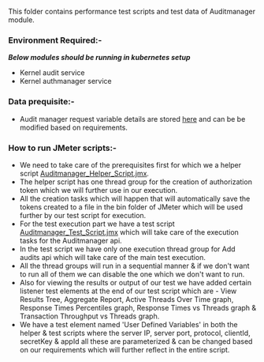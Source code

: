 This folder contains performance test scripts and test data of Auditmanager module.

### Environment Required:-
***Below modules should be running in kubernetes setup***

* Kernel audit service
* Kernel authmanager service

### Data prequisite:-
* Audit manager request variable details are stored [here](https://github.com/mosip/mosip-performance-tests-mt/blob/1.2.0/commons/auditmanager/support-files/auditManagerRequestDetails.csv) and can be be modified based on requirements.

### How to run JMeter scripts:-
* We need to take care of the prerequisites first for which we a helper script [Auditmanager_Helper_Script.jmx](https://github.com/mosip/mosip-performance-tests-mt/blob/1.2.0/commons/auditmanager/scripts/Auditmanager_Helper_Script.jmx).
* The helper script has one thread group for the creation of authorization token which we will further use in our execution.
* All the creation tasks which will happen that will automatically save the tokens created to a file in the bin folder of JMeter which will be used further by our test script for execution.
* For the test execution part we have a test script [Auditmanager_Test_Script.jmx](https://github.com/mosip/mosip-performance-tests-mt/blob/1.2.0/commons/auditmanager/scripts/Auditmanager_Test_Script.jmx) which will take care of the execution tasks for the Auditmanager api.
* In the test script we have only one execution thread group for Add audits api which will take care of the main test execution.
* All the thread groups will run in a sequential manner & if we don't want to run all of them we can disable the one which we don't want to run.
* Also for viewing the results or output of our test we have added certain listener test elements at the end of our test script which are - View Results Tree, Aggregate Report, Active Threads Over Time graph, Response Times Percentiles graph, Response Times vs Threads graph & Transaction Throughput vs Threads graph.
* We have a test element named 'User Defined Variables' in both the helper & test scripts where the server IP, server port, protocol, clientId, secretKey & appId all these are parameterized & can be changed based on our requirements which will further reflect in the entire script.
